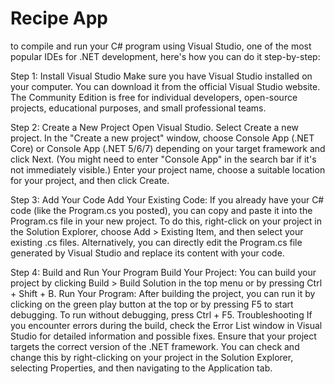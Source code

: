 # Recipe App
to compile and run your C# program using Visual Studio, one of the most popular IDEs for .NET development, here's how you can do it step-by-step:

Step 1: Install Visual Studio
Make sure you have Visual Studio installed on your computer. You can download it from the official Visual Studio website. The Community Edition is free for individual developers, open-source projects, educational purposes, and small professional teams.

Step 2: Create a New Project
Open Visual Studio.
Select Create a new project.
In the "Create a new project" window, choose Console App (.NET Core) or Console App (.NET 5/6/7) depending on your target framework and click Next. (You might need to enter "Console App" in the search bar if it's not immediately visible.)
Enter your project name, choose a suitable location for your project, and then click Create.

Step 3: Add Your Code
Add Your Existing Code: If you already have your C# code (like the Program.cs you posted), you can copy and paste it into the Program.cs file in your new project. To do this, right-click on your project in the Solution Explorer, choose Add > Existing Item, and then select your existing .cs files.
Alternatively, you can directly edit the Program.cs file generated by Visual Studio and replace its content with your code.

Step 4: Build and Run Your Program
Build Your Project: You can build your project by clicking Build > Build Solution in the top menu or by pressing Ctrl + Shift + B.
Run Your Program: After building the project, you can run it by clicking on the green play button at the top or by pressing F5 to start debugging. To run without debugging, press Ctrl + F5.
Troubleshooting
If you encounter errors during the build, check the Error List window in Visual Studio for detailed information and possible fixes.
Ensure that your project targets the correct version of the .NET framework. You can check and change this by right-clicking on your project in the Solution Explorer, selecting Properties, and then navigating to the Application tab.
